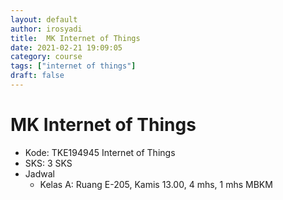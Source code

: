 ```yaml
---
layout: default
author: irosyadi
title:  MK Internet of Things
date: 2021-02-21 19:09:05
category: course
tags: ["internet of things"]
draft: false
---
```


# MK Internet of Things

- Kode: TKE194945 Internet of Things
- SKS: 3 SKS
- Jadwal
    - Kelas A: Ruang E-205, Kamis 13.00, 4 mhs, 1 mhs MBKM